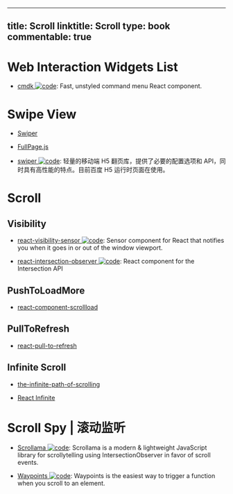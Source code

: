 
---
title: Scroll
linktitle: Scroll
type: book
commentable: true
---

# Web Interaction Widgets List

- [cmdk ![code](https://ng-tech.icu/assets/code.svg)](https://github.com/pacocoursey/cmdk): Fast, unstyled command menu React component.

# Swipe View

- [Swiper]()

- [FullPage.js]()

- [swiper ![code](https://ng-tech.icu/assets/code.svg)](https://github.com/fex-team/swiper): 轻量的移动端 H5 翻页库，提供了必要的配置选项和 API，同时具有高性能的特点。目前百度 H5 运行时页面在使用。

# Scroll

## Visibility

- [react-visibility-sensor ![code](https://ng-tech.icu/assets/code.svg)](https://github.com/joshwnj/react-visibility-sensor): Sensor component for React that notifies you when it goes in or out of the window viewport.

- [react-intersection-observer ![code](https://ng-tech.icu/assets/code.svg)](https://github.com/researchgate/react-intersection-observer): React component for the Intersection <Observer /> API

## PushToLoadMore

- [react-component-scrollload](https://github.com/nrako/react-component-scrollload)

## PullToRefresh

- [react-pull-to-refresh](https://github.com/bryaneaton13/react-pull-to-refresh)

## Infinite Scroll

- [the-infinite-path-of-scrolling](https://medium.com/@jankuca/the-infinite-path-of-scrolling-463bc649c7bd#.ut93imoai)

- [React Infinite](https://github.com/seatgeek/react-infinite)

# Scroll Spy | 滚动监听

- [Scrollama ![code](https://ng-tech.icu/assets/code.svg)](https://github.com/russellgoldenberg/scrollama): Scrollama is a modern & lightweight JavaScript library for scrollytelling using IntersectionObserver in favor of scroll events.

- [Waypoints ![code](https://ng-tech.icu/assets/code.svg)](http://imakewebthings.com/waypoints/): Waypoints is the easiest way to trigger a function when you scroll to an element.

    